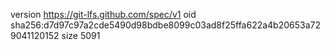 version https://git-lfs.github.com/spec/v1
oid sha256:d7d97c97a2cde5490d98bdbe8099c03ad8f25ffa622a4b20653a729041120152
size 5091
